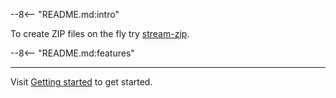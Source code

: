 --8<-- "README.md:intro"

To create ZIP files on the fly try [stream-zip](https://stream-zip.docs.trade.gov.uk/).

--8<-- "README.md:features"

---

Visit [Getting started](getting-started.md) to get started.
